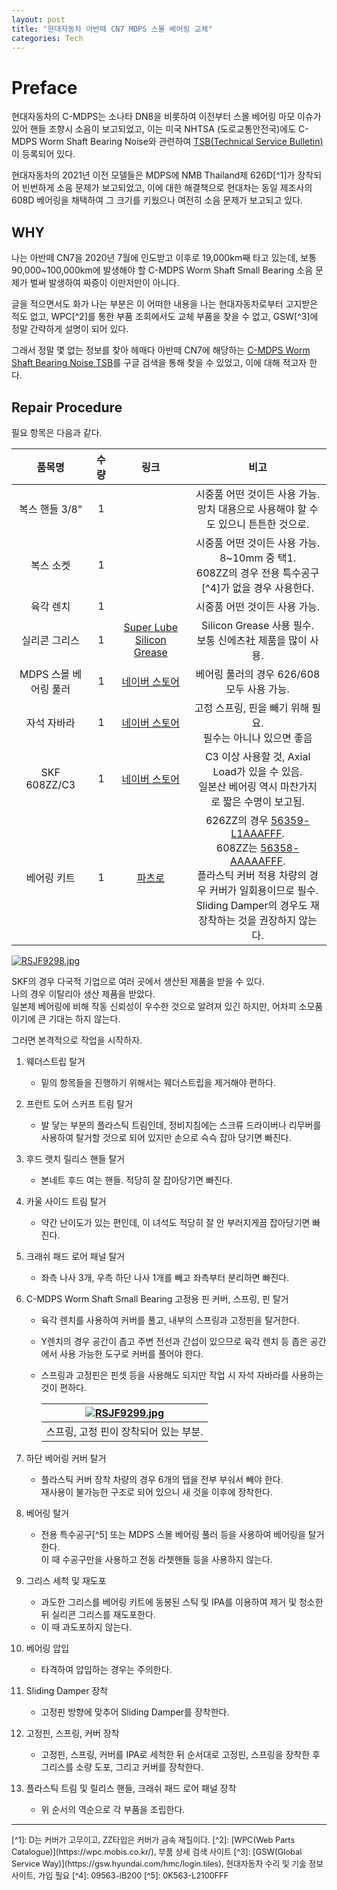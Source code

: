 ```yaml
---
layout: post
title: "현대자동차 아반떼 CN7 MDPS 스몰 베어링 교체"
categories: Tech
---
```


# Preface

현대자동차의 C-MDPS는 소나타 DN8을 비롯하여 이전부터 스몰 베어링 마모 이슈가 있어 핸들 조향시 소음이 보고되었고, 이는 미국 NHTSA (도로교통안전국)에도 C-MDPS Worm Shaft Bearing Noise와 관련하여 [TSB(Technical Service Bulletin)](https://static.nhtsa.gov/odi/tsbs/2021/MC-10203272-0001.pdf)이 등록되어 있다.

<!--excerpt-->

현대자동차의 2021년 이전 모델들은 MDPS에 NMB Thailand제 626D[^1]가 장착되어 빈번하게 소음 문제가 보고되었고, 이에 대한 해결책으로 현대차는 동일 제조사의 608D 베어링을 채택하여 그 크기를 키웠으나 여전히 소음 문제가 보고되고 있다.

## WHY

나는 아반떼 CN7을 2020년 7월에 인도받고 이후로 19,000km째 타고 있는데, 보통 90,000~100,000km에 발생해야 할 C-MDPS Worm Shaft Small Bearing 소음 문제가 벌써 발생하여 짜증이 이만저만이 아니다.

글을 적으면서도 화가 나는 부분은 이 어떠한 내용을 나는 현대자동차로부터 고지받은 적도 없고, WPC[^2]를 통한 부품 조회에서도 교체 부품을 찾을 수 없고, GSW[^3]에 정말 간략하게 설명이 되어 있다.

그래서 정말 몇 없는 정보를 찾아 헤매다 아반떼 CN7에 해당하는 [C-MDPS Worm Shaft Bearing Noise TSB](https://static.nhtsa.gov/odi/tsbs/2022/MC-10215599-0001.pdf)를 구글 검색을 통해 찾을 수 있었고, 이에 대해 적고자 한다.

## Repair Procedure

필요 항목은 다음과 같다.

| 품목명 | 수량 | 링크 | 비고 |
| :---: | :---: | :---: | :---: |
| 복스 핸들 3/8" | 1 |  | 시중품 어떤 것이든 사용 가능.<br />망치 대용으로 사용해야 할 수도 있으니 튼튼한 것으로. |
| 복스 소켓 | 1 | | 시중품 어떤 것이든 사용 가능. 8~10mm 중 택1.<br />608ZZ의 경우 전용 특수공구[^4]가 없을 경우 사용한다. |
| 육각 렌치 | 1 | | 시중품 어떤 것이든 사용 가능. |
| 실리콘 그리스 | 1 | [Super Lube Silicon Grease](https://smartstore.naver.com/yc0944/products/7223498671) | Silicon Grease 사용 필수.<br />보통 신에츠社 제품을 많이 사용. |
| MDPS 스몰 베어링 풀러 | 1 | [네이버 스토어](https://smartstore.naver.com/s09com/products/6696618258) | 베어링 풀러의 경우 626/608 모두 사용 가능. |
| 자석 자바라 | 1 | [네이버 스토어](https://smartstore.naver.com/s09com/products/2001512169) | 고정 스프링, 핀을 빼기 위해 필요.<br />필수는 아니나 있으면 좋음 |
| SKF 608ZZ/C3 | 1 | [네이버 스토어](https://smartstore.naver.com/wibearings/products/6159809135) | C3 이상 사용할 것, Axial Load가 있을 수 있음.<br />일본산 베어링 역시 마찬가지로 짧은 수명이 보고됨. |
| 베어링 키트 | 1 | [파츠로](https://partsro.com/) | 626ZZ의 경우 [56359-L1AAAFFF](http://partsro.com/product/detail.html?product_no=836998).<br />608ZZ는 [56358-AAAAAFFF](https://partsro.com/front/php/product.php?product_no=856798).<br />플라스틱 커버 적용 차량의 경우 커버가 일회용이므로 필수.<br />Sliding Damper의 경우도 재장착하는 것을 권장하지 않는다. |

[![RSJF9298.jpg](/assets/img/2023-01-11/RSJF9298.jpg)](/assets/img/2023-01-11/RSJF9298.jpg)

SKF의 경우 다국적 기업으로 여러 곳에서 생산된 제품을 받을 수 있다.  
나의 경우 이탈리아 생산 제품을 받았다.  
일본제 베어링에 비해 작동 신뢰성이 우수한 것으로 알려져 있긴 하지만, 어차피 소모품이기에 큰 기대는 하지 않는다.

그러면 본격적으로 작업을 시작하자.

1. 웨더스트립 탈거
    - 밑의 항목들을 진행하기 위해서는 웨더스트립을 제거해야 편하다.
2. 프런트 도어 스커프 트림 탈거
    - 발 닿는 부분의 플라스틱 트림인데, 정비지침에는 스크류 드라이버나 리무버를 사용하여 탈거할 것으로 되어 있지만 손으로 슥슥 잡아 당기면 빠진다.
3. 후드 랫치 릴리스 핸들 탈거
    - 본네트 후드 여는 핸들. 적당히 잘 잡아당기면 빠진다.
4. 카울 사이드 트림 탈거
    - 약간 난이도가 있는 편인데, 이 녀석도 적당히 잘 안 부러지게끔 잡아당기면 빠진다.
5. 크래쉬 패드 로어 패널 탈거
    - 좌측 나사 3개, 우측 하단 나사 1개를 빼고 좌측부터 분리하면 빠진다.
6. C-MDPS Worm Shaft Small Bearing 고정용 핀 커버, 스프링, 핀 탈거
    - 육각 렌치를 사용하여 커버를 풀고, 내부의 스프링과 고정핀을 탈거한다.
    - Y렌치의 경우 공간이 좁고 주변 전선과 간섭이 있으므로 육각 렌치 등 좁은 공간에서 사용 가능한 도구로 커버를 풀어야 한다.
    - 스프링과 고정핀은 핀셋 등을 사용해도 되지만 작업 시 자석 자바라를 사용하는 것이 편하다.  
    
        | [![RSJF9299.jpg](/assets/img/2023-01-11/RSJF9299.jpg)](/assets/img/2023-01-11/RSJF9299.jpg) |
        | :---: |
        | 스프링, 고정 핀이 장착되어 있는 부분. |
    
7. 하단 베어링 커버 탈거
    - 플라스틱 커버 장착 차량의 경우 6개의 탭을 전부 부숴서 빼야 한다.  
    재사용이 불가능한 구조로 되어 있으니 새 것을 이후에 장착한다.
8. 베어링 탈거
    - 전용 특수공구[^5] 또는 MDPS 스몰 베어링 풀러 등을 사용하여 베어링을 탈거한다.  
    이 때 수공구만을 사용하고 전동 라쳇핸들 등을 사용하지 않는다.
9. 그리스 세척 및 재도포
    - 과도한 그리스를 베어링 키트에 동봉된 스틱 및 IPA를 이용하여 제거 및 청소한 뒤 실리콘 그리스를 재도포한다.
    - 이 때 과도포하지 않는다.
10. 베어링 압입
    - 타격하여 압입하는 경우는 주의한다.
11. Sliding Damper 장착
    - 고정핀 방향에 맞추어 Sliding Damper를 장착한다.
12. 고정핀, 스프링, 커버 장착
    - 고정핀, 스프링, 커버를 IPA로 세척한 뒤 순서대로 고정핀, 스프링을 장착한 후 그리스를 소량 도포, 그리고 커버를 장착한다.
13. 플라스틱 트림 및 릴리스 핸들, 크래쉬 패드 로어 패널 장착
    - 위 순서의 역순으로 각 부품을 조립한다.

<style>
.footnotes {
    font-size: 0.8rem;
}
</style>

---
<div class="footnotes" markdown="1">
[^1]: D는 커버가 고무이고, ZZ타입은 커버가 금속 재질이다.
[^2]: [WPC(Web Parts Catalogue)](https://wpc.mobis.co.kr/), 부품 상세 검색 사이트
[^3]: [GSW(Global Service Way)](https://gsw.hyundai.com/hmc/login.tiles), 현대자동차 수리 및 기술 정보 사이트, 가입 필요
[^4]: 09563-IB200
[^5]: 0K563-L2100FFF
</div>